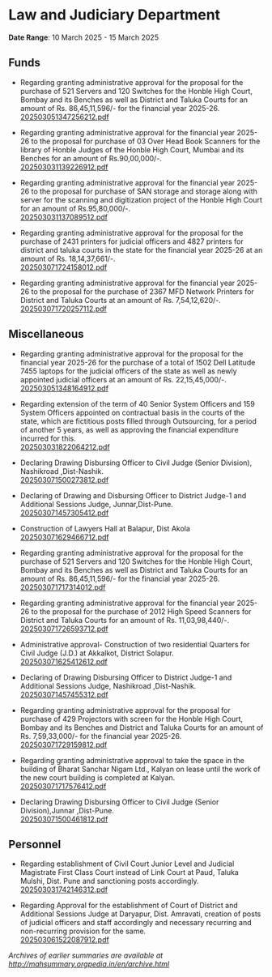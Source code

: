 # Law and Judiciary Department

**Date Range**: 10 March 2025 - 15 March 2025


## Funds
- Regarding granting administrative approval for the proposal for the purchase of 521 Servers and 120 Switches for the Honble High Court, Bombay and its Benches as well as District and Taluka Courts for an amount of Rs. 86,45,11,596/- for the financial year 2025-26.\
  [202503051347256212.pdf](https://gr.maharashtra.gov.in/Site/Upload/Government%20Resolutions/English/202503051347256212.pdf)

- Regarding granting administrative approval for the financial year 2025-26 to the proposal for purchase of 03 Over Head Book Scanners for the library of Honble Judges of the Honble High Court, Mumbai and its Benches for an amount of Rs.90,00,000/-.\
  [202503031139226912.pdf](https://gr.maharashtra.gov.in/Site/Upload/Government%20Resolutions/English/202503031139226912.pdf)

- Regarding granting administrative approval for the financial year 2025-26 to the proposal for purchase of SAN storage and storage along with server for the scanning and digitization project of the Honble High Court for an amount of Rs.95,80,000/-.\
  [202503031137089512.pdf](https://gr.maharashtra.gov.in/Site/Upload/Government%20Resolutions/English/202503031137089512.pdf)

- Regarding granting administrative approval for the proposal for the purchase of 2431 printers for judicial officers and 4827 printers for district and taluka courts in the state for the financial year 2025-26 at an amount of Rs. 18,14,37,661/-.\
  [202503071724158012.pdf](https://gr.maharashtra.gov.in/Site/Upload/Government%20Resolutions/English/202503071724158012.pdf)

- Regarding granting administrative approval for the financial year 2025-26 to the proposal for the purchase of 2367 MFD Network Printers for District and Taluka Courts at an amount of Rs. 7,54,12,620/-.\
  [202503071720257112.pdf](https://gr.maharashtra.gov.in/Site/Upload/Government%20Resolutions/English/202503071720257112.pdf)

## Miscellaneous
- Regarding granting administrative approval for the proposal for the financial year 2025-26 for the purchase of a total of 1502 Dell Latitude 7455 laptops for the judicial officers of the state as well as newly appointed judicial officers at an amount of Rs. 22,15,45,000/-.\
  [202503051348164912.pdf](https://gr.maharashtra.gov.in/Site/Upload/Government%20Resolutions/English/202503051348164912.pdf)

- Regarding extension of the term of 40 Senior System Officers and 159 System Officers appointed on contractual basis in the courts of the state, which are fictitious posts filled through Outsourcing, for a period of another 5 years, as well as approving the financial expenditure incurred for this.\
  [202503031822064212.pdf](https://gr.maharashtra.gov.in/Site/Upload/Government%20Resolutions/English/202503031822064212.pdf)

- Declaring Drawing  Disbursing Officer to Civil Judge (Senior Division), Nashikroad ,Dist-Nashik.\
  [202503071500273812.pdf](https://gr.maharashtra.gov.in/Site/Upload/Government%20Resolutions/English/202503071500273812.pdf)

- Declaring of Drawing and Disbursing Officer to District Judge-1 and Additional Sessions Judge, Junnar,Dist-Pune.\
  [202503071457305412.pdf](https://gr.maharashtra.gov.in/Site/Upload/Government%20Resolutions/English/202503071457305412.pdf)

- Construction of Lawyers Hall at Balapur, Dist Akola\
  [202503071629466712.pdf](https://gr.maharashtra.gov.in/Site/Upload/Government%20Resolutions/English/202503071629466712.pdf)

- Regarding granting administrative approval for the proposal for the purchase of 521 Servers and 120 Switches for the Honble High Court, Bombay and its Benches as well as District and Taluka Courts for an amount of Rs. 86,45,11,596/- for the financial year 2025-26.\
  [202503071717314012.pdf](https://gr.maharashtra.gov.in/Site/Upload/Government%20Resolutions/English/202503071717314012.pdf)

- Regarding granting administrative approval for the financial year 2025-26 to the proposal for the purchase of 2012 High Speed Scanners for District and Taluka Courts for an amount of Rs. 11,03,98,440/-.\
  [202503071726593712.pdf](https://gr.maharashtra.gov.in/Site/Upload/Government%20Resolutions/English/202503071726593712.pdf)

- Administrative approval- Construction of two residential Quarters for Civil Judge (J.D.) at Akkalkot, District Solapur.\
  [202503071625412612.pdf](https://gr.maharashtra.gov.in/Site/Upload/Government%20Resolutions/English/202503071625412612.pdf)

- Declaring of Drawing  Disbursing Officer to District Judge-1 and Additional Sessions Judge, Nashikroad ,Dist-Nashik.\
  [202503071457455312.pdf](https://gr.maharashtra.gov.in/Site/Upload/Government%20Resolutions/English/202503071457455312.pdf)

- Regarding granting administrative approval for the proposal for purchase of 429 Projectors with screen for the Honble High Court, Bombay and its Benches and District and Taluka Courts for an amount of Rs. 7,59,33,000/- for the financial year 2025-26.\
  [202503071729159812.pdf](https://gr.maharashtra.gov.in/Site/Upload/Government%20Resolutions/English/202503071729159812.pdf)

- Regarding granting administrative approval to take the space in the building of Bharat Sanchar Nigam Ltd., Kalyan on lease until the work of the new court building is completed at Kalyan.\
  [202503071717576412.pdf](https://gr.maharashtra.gov.in/Site/Upload/Government%20Resolutions/English/202503071717576412.pdf)

- Declaring Drawing  Disbursing Officer to Civil Judge (Senior Division),Junnar ,Dist-Pune.\
  [202503071500461812.pdf](https://gr.maharashtra.gov.in/Site/Upload/Government%20Resolutions/English/202503071500461812.pdf)

## Personnel
- Regarding establishment of Civil Court Junior Level and Judicial Magistrate First Class Court instead of Link Court at Paud, Taluka Mulshi, Dist. Pune and sanctioning posts accordingly.\
  [202503031742146312.pdf](https://gr.maharashtra.gov.in/Site/Upload/Government%20Resolutions/English/202503031742146312.pdf)

- Regarding Approval for the establishment of Court of District and Additional Sessions Judge at Daryapur, Dist. Amravati, creation of posts of judicial officers and staff accordingly and necessary recurring and non-recurring provision for the same.\
  [202503061522087912.pdf](https://gr.maharashtra.gov.in/Site/Upload/Government%20Resolutions/English/202503061522087912.pdf)


*Archives of earlier summaries are available at http://mahsummary.orgpedia.in/en/archive.html*